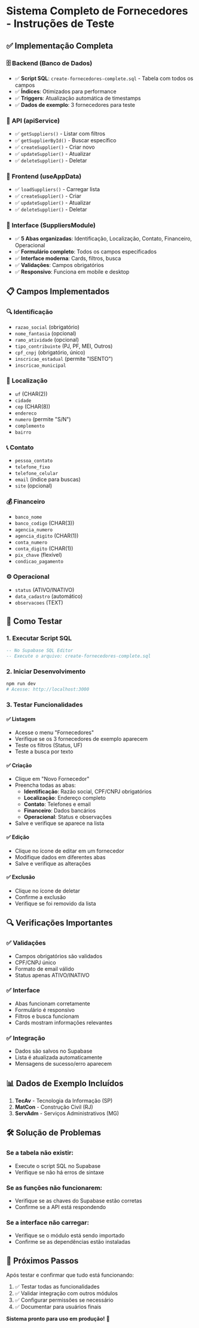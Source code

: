 # Sistema Completo de Fornecedores - Instruções de Teste

## ✅ **Implementação Completa**

### 🗄️ **Backend (Banco de Dados)**
- ✅ **Script SQL**: `create-fornecedores-complete.sql` - Tabela com todos os campos
- ✅ **Índices**: Otimizados para performance
- ✅ **Triggers**: Atualização automática de timestamps
- ✅ **Dados de exemplo**: 3 fornecedores para teste

### 🔧 **API (apiService)**
- ✅ `getSuppliers()` - Listar com filtros
- ✅ `getSupplierById()` - Buscar específico
- ✅ `createSupplier()` - Criar novo
- ✅ `updateSupplier()` - Atualizar
- ✅ `deleteSupplier()` - Deletar

### 🎯 **Frontend (useAppData)**
- ✅ `loadSuppliers()` - Carregar lista
- ✅ `createSupplier()` - Criar
- ✅ `updateSupplier()` - Atualizar
- ✅ `deleteSupplier()` - Deletar

### 🎨 **Interface (SuppliersModule)**
- ✅ **5 Abas organizadas**: Identificação, Localização, Contato, Financeiro, Operacional
- ✅ **Formulário completo**: Todos os campos especificados
- ✅ **Interface moderna**: Cards, filtros, busca
- ✅ **Validações**: Campos obrigatórios
- ✅ **Responsivo**: Funciona em mobile e desktop

## 📋 **Campos Implementados**

### 🔍 **Identificação**
- `razao_social` (obrigatório)
- `nome_fantasia` (opcional)
- `ramo_atividade` (opcional)
- `tipo_contribuinte` (PJ, PF, MEI, Outros)
- `cpf_cnpj` (obrigatório, único)
- `inscricao_estadual` (permite "ISENTO")
- `inscricao_municipal`

### 📍 **Localização**
- `uf` (CHAR(2))
- `cidade`
- `cep` (CHAR(8))
- `endereco`
- `numero` (permite "S/N")
- `complemento`
- `bairro`

### 📞 **Contato**
- `pessoa_contato`
- `telefone_fixo`
- `telefone_celular`
- `email` (índice para buscas)
- `site` (opcional)

### 💰 **Financeiro**
- `banco_nome`
- `banco_codigo` (CHAR(3))
- `agencia_numero`
- `agencia_digito` (CHAR(1))
- `conta_numero`
- `conta_digito` (CHAR(1))
- `pix_chave` (flexível)
- `condicao_pagamento`

### ⚙️ **Operacional**
- `status` (ATIVO/INATIVO)
- `data_cadastro` (automático)
- `observacoes` (TEXT)

## 🚀 **Como Testar**

### 1. **Executar Script SQL**
```sql
-- No Supabase SQL Editor
-- Execute o arquivo: create-fornecedores-complete.sql
```

### 2. **Iniciar Desenvolvimento**
```bash
npm run dev
# Acesse: http://localhost:3000
```

### 3. **Testar Funcionalidades**

#### ✅ **Listagem**
- Acesse o menu "Fornecedores"
- Verifique se os 3 fornecedores de exemplo aparecem
- Teste os filtros (Status, UF)
- Teste a busca por texto

#### ✅ **Criação**
- Clique em "Novo Fornecedor"
- Preencha todas as abas:
  - **Identificação**: Razão social, CPF/CNPJ obrigatórios
  - **Localização**: Endereço completo
  - **Contato**: Telefones e email
  - **Financeiro**: Dados bancários
  - **Operacional**: Status e observações
- Salve e verifique se aparece na lista

#### ✅ **Edição**
- Clique no ícone de editar em um fornecedor
- Modifique dados em diferentes abas
- Salve e verifique as alterações

#### ✅ **Exclusão**
- Clique no ícone de deletar
- Confirme a exclusão
- Verifique se foi removido da lista

## 🔍 **Verificações Importantes**

### ✅ **Validações**
- Campos obrigatórios são validados
- CPF/CNPJ único
- Formato de email válido
- Status apenas ATIVO/INATIVO

### ✅ **Interface**
- Abas funcionam corretamente
- Formulário é responsivo
- Filtros e busca funcionam
- Cards mostram informações relevantes

### ✅ **Integração**
- Dados são salvos no Supabase
- Lista é atualizada automaticamente
- Mensagens de sucesso/erro aparecem

## 📊 **Dados de Exemplo Incluídos**

1. **TecAv** - Tecnologia da Informação (SP)
2. **MatCon** - Construção Civil (RJ)
3. **ServAdm** - Serviços Administrativos (MG)

## 🛠️ **Solução de Problemas**

### Se a tabela não existir:
- Execute o script SQL no Supabase
- Verifique se não há erros de sintaxe

### Se as funções não funcionarem:
- Verifique se as chaves do Supabase estão corretas
- Confirme se a API está respondendo

### Se a interface não carregar:
- Verifique se o módulo está sendo importado
- Confirme se as dependências estão instaladas

## 🎯 **Próximos Passos**

Após testar e confirmar que tudo está funcionando:

1. ✅ Testar todas as funcionalidades
2. ✅ Validar integração com outros módulos
3. ✅ Configurar permissões se necessário
4. ✅ Documentar para usuários finais

**Sistema pronto para uso em produção!** 🚀

